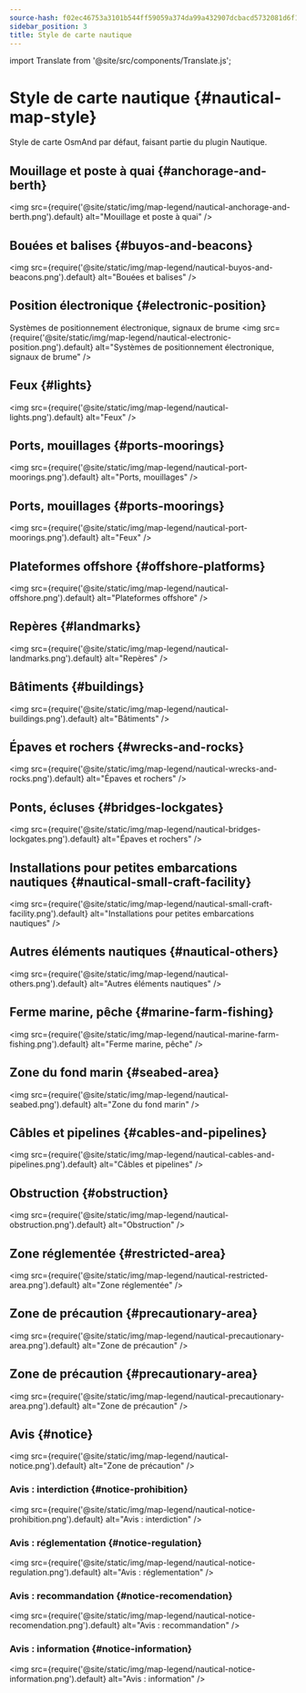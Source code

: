 ```yaml
---
source-hash: f02ec46753a3101b544ff59059a374da99a432907dcbacd5732081d6f1f151e5
sidebar_position: 3
title: Style de carte nautique
---
```

import Translate from '@site/src/components/Translate.js';

# Style de carte nautique {#nautical-map-style}
Style de carte OsmAnd par défaut, faisant partie du plugin Nautique.
<Translate android="yes" id="nautical_render_descr" />

## Mouillage et poste à quai {#anchorage-and-berth}
<img src={require('@site/static/img/map-legend/nautical-anchorage-and-berth.png').default} alt="Mouillage et poste à quai" />

## Bouées et balises {#buyos-and-beacons}
<img src={require('@site/static/img/map-legend/nautical-buyos-and-beacons.png').default} alt="Bouées et balises" />

## Position électronique {#electronic-position}
Systèmes de positionnement électronique, signaux de brume
<img src={require('@site/static/img/map-legend/nautical-electronic-position.png').default} alt="Systèmes de positionnement électronique, signaux de brume" />

## Feux {#lights}

<img src={require('@site/static/img/map-legend/nautical-lights.png').default} alt="Feux" />

## Ports, mouillages {#ports-moorings}
<img src={require('@site/static/img/map-legend/nautical-port-moorings.png').default} alt="Ports, mouillages" />

## Ports, mouillages {#ports-moorings}
<img src={require('@site/static/img/map-legend/nautical-port-moorings.png').default} alt="Feux" />

## Plateformes offshore {#offshore-platforms}
<img src={require('@site/static/img/map-legend/nautical-offshore.png').default} alt="Plateformes offshore" />

## Repères {#landmarks}
<img src={require('@site/static/img/map-legend/nautical-landmarks.png').default} alt="Repères" />

## Bâtiments {#buildings}
<img src={require('@site/static/img/map-legend/nautical-buildings.png').default} alt="Bâtiments" />

## Épaves et rochers {#wrecks-and-rocks}
<img src={require('@site/static/img/map-legend/nautical-wrecks-and-rocks.png').default} alt="Épaves et rochers" />

## Ponts, écluses {#bridges-lockgates}
<img src={require('@site/static/img/map-legend/nautical-bridges-lockgates.png').default} alt="Épaves et rochers" />


## Installations pour petites embarcations nautiques {#nautical-small-craft-facility}
<img src={require('@site/static/img/map-legend/nautical-small-craft-facility.png').default} alt="Installations pour petites embarcations nautiques" />

## Autres éléments nautiques {#nautical-others}
<img src={require('@site/static/img/map-legend/nautical-others.png').default} alt="Autres éléments nautiques" />

## Ferme marine, pêche {#marine-farm-fishing}
<img src={require('@site/static/img/map-legend/nautical-marine-farm-fishing.png').default} alt="Ferme marine, pêche" />

## Zone du fond marin {#seabed-area}
<img src={require('@site/static/img/map-legend/nautical-seabed.png').default} alt="Zone du fond marin" />


## Câbles et pipelines {#cables-and-pipelines}
<img src={require('@site/static/img/map-legend/nautical-cables-and-pipelines.png').default} alt="Câbles et pipelines" />


## Obstruction {#obstruction}
<img src={require('@site/static/img/map-legend/nautical-obstruction.png').default} alt="Obstruction" />


## Zone réglementée {#restricted-area}
<img src={require('@site/static/img/map-legend/nautical-restricted-area.png').default} alt="Zone réglementée" />

## Zone de précaution {#precautionary-area}
<img src={require('@site/static/img/map-legend/nautical-precautionary-area.png').default} alt="Zone de précaution" />

## Zone de précaution {#precautionary-area}
<img src={require('@site/static/img/map-legend/nautical-precautionary-area.png').default} alt="Zone de précaution" />

## Avis {#notice}
<img src={require('@site/static/img/map-legend/nautical-notice.png').default} alt="Zone de précaution" />

### Avis : interdiction {#notice-prohibition}
<img src={require('@site/static/img/map-legend/nautical-notice-prohibition.png').default} alt="Avis : interdiction" />

### Avis : réglementation {#notice-regulation}
<img src={require('@site/static/img/map-legend/nautical-notice-regulation.png').default} alt="Avis : réglementation" />

### Avis : recommandation {#notice-recomendation}
<img src={require('@site/static/img/map-legend/nautical-notice-recomendation.png').default} alt="Avis : recommandation" />

### Avis : information {#notice-information}
<img src={require('@site/static/img/map-legend/nautical-notice-information.png').default} alt="Avis : information" />
